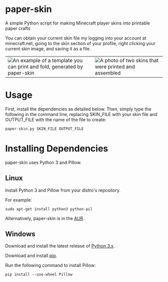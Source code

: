 paper-skin
==========


A simple Python script for making Minecraft player skins into printable paper crafts

You can obtain your current skin file my logging into your account at
minecraft.net, going to the skin section of your profile, right clicking your
current skin image, and saving it as a file.

<table>
    <tr>
        <td><img alt="An example of a template you can print and fold, generated by paper-skin" src="https://github.com/user-attachments/assets/7415cd84-ad77-4a52-b30a-9a2e55aad3c9" /></td>
        <td><img alt="A photo of two skins that were printed and assembled" src="https://github.com/user-attachments/assets/280a6f38-8fed-4208-9393-48f099ca4c84" /></td>
    </tr>
</table>

Usage
=====

First, install the dependencies as detailed below. Then, simply type the following in the command line, replacing SKIN_FILE with your skin file and OUTPUT_FILE with the name of the file to create:

    paper-skin.py SKIN_FILE OUTPUT_FILE

Installing Dependencies
=======================

paper-skin uses Python 3 and Pillow.

Linux
-----

Install Python 3 and Pillow from your distro's repository.

For example:

    sudo apt-get install python3 python-pil

Alternatively, paper-skin is in the [AUR](https://aur.archlinux.org/packages/paper-skin).

Windows
-------

Download and install the latest release of [Python 3.x](https://www.python.org/downloads/).

Download and install [pip](http://www.pip-installer.org/en/latest/installing.html).

Run the following command to install Pillow:

    pip install --use-wheel Pillow
